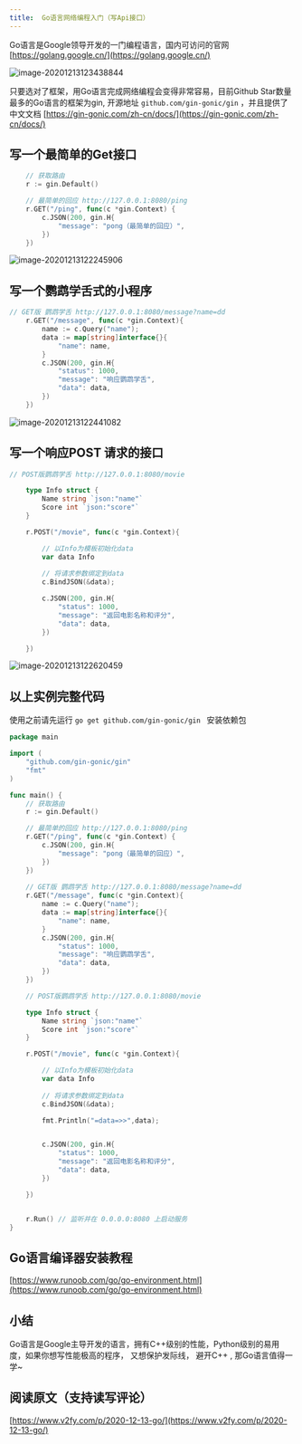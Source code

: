 ```yaml
---
title:  Go语言网络编程入门（写Api接口）
---
```


Go语言是Google领导开发的一门编程语言，国内可访问的官网 [https://golang.google.cn/](https://golang.google.cn/)

![image-20201213123438844](https://www.v2fy.com/asset/0i/jikemiji/jikemiji-md/2020-12-13-go.assets/image-20201213123438844.png)


只要选对了框架，用Go语言完成网络编程会变得非常容易，目前Github Star数量最多的Go语言的框架为gin, 开源地址 `github.com/gin-gonic/gin` ，并且提供了中文文档  [https://gin-gonic.com/zh-cn/docs/](https://gin-gonic.com/zh-cn/docs/)



## 写一个最简单的Get接口



```go
    // 获取路由
	r := gin.Default()

	// 最简单的回应 http://127.0.0.1:8080/ping
	r.GET("/ping", func(c *gin.Context) {
		c.JSON(200, gin.H{
			"message": "pong（最简单的回应）",
		})
	})
```



![image-20201213122245906](https://www.v2fy.com/asset/0i/jikemiji/jikemiji-md/2020-12-13-go.assets/image-20201213122245906.png)



## 写一个鹦鹉学舌式的小程序



```go
// GET版 鹦鹉学舌 http://127.0.0.1:8080/message?name=dd
	r.GET("/message", func(c *gin.Context){
		name := c.Query("name");
		data := map[string]interface{}{
			"name": name,
		}
		c.JSON(200, gin.H{
			"status": 1000,
			"message": "响应鹦鹉学舌",
			"data": data,
		})
	})
```



![image-20201213122441082](https://www.v2fy.com/asset/0i/jikemiji/jikemiji-md/2020-12-13-go.assets/image-20201213122441082.png)

## 写一个响应POST 请求的接口



```go
// POST版鹦鹉学舌 http://127.0.0.1:8080/movie

	type Info struct {
		Name string `json:"name"`
		Score int `json:"score"`
	}

	r.POST("/movie", func(c *gin.Context){

		// 以Info为模板初始化data
		var data Info
		
		// 将请求参数绑定到data
		c.BindJSON(&data);

		c.JSON(200, gin.H{
			"status": 1000,
			"message": "返回电影名称和评分",
			"data": data,
		})

	})

```

![image-20201213122620459](https://www.v2fy.com/asset/0i/jikemiji/jikemiji-md/2020-12-13-go.assets/image-20201213122620459.png)



## 以上实例完整代码



使用之前请先运行 `go get github.com/gin-gonic/gin ` 安装依赖包



```go
package main

import (
	"github.com/gin-gonic/gin"
	"fmt"
)

func main() {
	// 获取路由
	r := gin.Default()

	// 最简单的回应 http://127.0.0.1:8080/ping
	r.GET("/ping", func(c *gin.Context) {
		c.JSON(200, gin.H{
			"message": "pong（最简单的回应）",
		})
	})
	
	// GET版 鹦鹉学舌 http://127.0.0.1:8080/message?name=dd
	r.GET("/message", func(c *gin.Context){
		name := c.Query("name");
		data := map[string]interface{}{
			"name": name,
		}
		c.JSON(200, gin.H{
			"status": 1000,
			"message": "响应鹦鹉学舌",
			"data": data,
		})
	})

	// POST版鹦鹉学舌 http://127.0.0.1:8080/movie

	type Info struct {
		Name string `json:"name"`
		Score int `json:"score"`
	}

	r.POST("/movie", func(c *gin.Context){

		// 以Info为模板初始化data
		var data Info
		
		// 将请求参数绑定到data
		c.BindJSON(&data);

		fmt.Println("=data=>>",data);


		c.JSON(200, gin.H{
			"status": 1000,
			"message": "返回电影名称和评分",
			"data": data,
		})

	})


	r.Run() // 监听并在 0.0.0.0:8080 上启动服务
}

```

## Go语言编译器安装教程

[https://www.runoob.com/go/go-environment.html](https://www.runoob.com/go/go-environment.html)


## 小结



Go语言是Google主导开发的语言，拥有C++级别的性能，Python级别的易用度，如果你想写性能极高的程序， 又想保护发际线， 避开C++ , 那Go语言值得一学~



## 阅读原文（支持读写评论）

[https://www.v2fy.com/p/2020-12-13-go/](https://www.v2fy.com/p/2020-12-13-go/)

